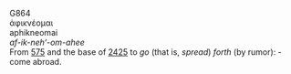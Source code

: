 G864  
ἀφικνέομαι  
aphikneomai  
*af-ik-neh‘-om-ahee*  
From [575](g0575) and the base of [2425](g2425) to *go* (that is,
*spread*) *forth* (by rumor): - come abroad.  
